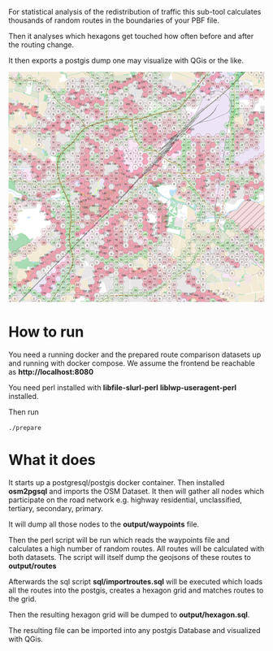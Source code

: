 
For statistical analysis of the redistribution of traffic this sub-tool calculates thousands
of random routes in the boundaries of your PBF file. 

Then it analyses which hexagons get touched how often before and after the routing change.

It then exports a postgis dump one may visualize with QGis or the like.

![traffic distribution](img/20230226-flo-trafficdistribution.png "Traffic distribution change Gütersloh")

How to run
==========

You need a running docker and the prepared route comparison datasets up and running with
docker compose. We assume the frontend be reachable as **http://localhost:8080**

You need perl installed with **libfile-slurl-perl** **liblwp-useragent-perl** installed.

Then run 

	./prepare

What it does
============

It starts up a postgresql/postgis docker container. Then installed **osm2pgsql** and imports
the OSM Dataset. It then will gather all nodes which participate on the road network e.g.
highway residential, unclassified, tertiary, secondary, primary.

It will dump all those nodes to the **output/waypoints** file. 

Then the perl script will be run which reads the waypoints file and calculates 
a high number of random routes. All routes will be calculated with both datasets.
The script will itself dump the geojsons of these routes to **output/routes**

Afterwards the sql script **sql/importroutes.sql** will be executed which loads
all the routes into the postgis, creates a hexagon grid and matches routes to the grid.

Then the resulting hexagon grid will be dumped to **output/hexagon.sql**.

The resulting file can be imported into any postgis Database and visualized with QGis.

